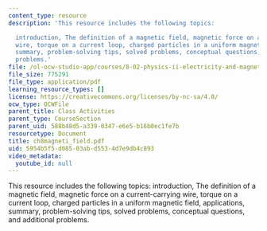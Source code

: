 ```yaml
---
content_type: resource
description: 'This resource includes the following topics:

  introduction, The definition of a magnetic field, magnetic force on a current-carrying
  wire, torque on a current loop, charged particles in a uniform magnetic field, applications,
  summary, problem-solving tips, solved problems, conceptual questions, and additional
  problems.'
file: /ol-ocw-studio-app/courses/8-02-physics-ii-electricity-and-magnetism-spring-2007/5954b5f5d08503abd5534d7e9db4c893_ch8magneti_field.pdf
file_size: 775291
file_type: application/pdf
learning_resource_types: []
license: https://creativecommons.org/licenses/by-nc-sa/4.0/
ocw_type: OCWFile
parent_title: Class Activities
parent_type: CourseSection
parent_uid: 588b48d5-a339-0347-e6e5-b16b0ec1fe7b
resourcetype: Document
title: ch8magneti_field.pdf
uid: 5954b5f5-d085-03ab-d553-4d7e9db4c893
video_metadata:
  youtube_id: null
---
```

This resource includes the following topics:
introduction, The definition of a magnetic field, magnetic force on a current-carrying wire, torque on a current loop, charged particles in a uniform magnetic field, applications, summary, problem-solving tips, solved problems, conceptual questions, and additional problems.